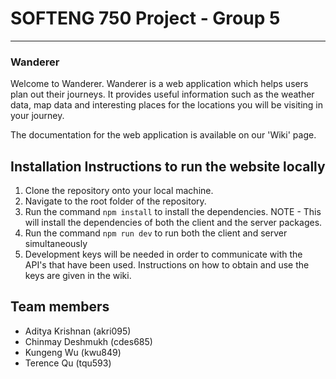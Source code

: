 # SOFTENG 750 Project - Group 5
---

### Wanderer

Welcome to Wanderer. Wanderer is a web application which helps users plan out their journeys. It provides useful information such as the weather data, map data and interesting places for the locations you will be visiting in your journey.  

The documentation for the web application is available on our 'Wiki' page.

## Installation Instructions to run the website locally

1) Clone the repository onto your local machine.
2) Navigate to the root folder of the repository.
3) Run the command `npm install` to install the dependencies. NOTE - This will install the dependencies of both the client and the server packages.
4) Run the command `npm run dev` to run both the client and server simultaneously
5) Development keys will be needed in order to communicate with the API's that have been used. Instructions on how to obtain and use the keys are given in the wiki.

## Team members

- Aditya Krishnan (akri095)
- Chinmay Deshmukh (cdes685)
- Kungeng Wu (kwu849)
- Terence Qu (tqu593)
